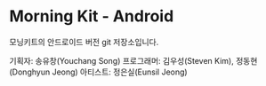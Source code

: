 Morning Kit - Android
===================

모닝키트의 안드로이드 버전 git 저장소입니다.

기획자: 송유창(Youchang Song)
프로그래머: 김우성(Steven Kim), 정동현(Donghyun Jeong)
아티스트: 정은실(Eunsil Jeong)
